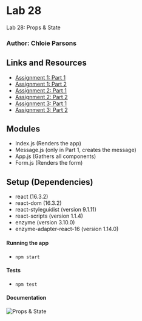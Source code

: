 # Lab 28

Lab 28: Props & State

### Author: Chloie Parsons

## Links and Resources

- [Assignment 1: Part 1](https://codesandbox.io/s/lab-28-assignment-1-part-1-ulfgb)
- [Assignment 1: Part 2](https://codesandbox.io/s/lab-28-assignment-1-part-2-r42i5)
- [Assignment 2: Part 1](https://codesandbox.io/s/lab-28-assignment-2-part-1-r9mny)
- [Assignment 2: Part 2](https://codesandbox.io/s/lab-28-assignment-2-part-2-4l846)
- [Assignment 3: Part 1](https://codesandbox.io/s/lab-28-assignment-3-part-1-volor)
- [Assignment 3: Part 2](https://codesandbox.io/s/lab-28-assignment-3-part-2-volor)

## Modules

- Index.js (Renders the app)
- Message.js (only in Part 1, creates the message)
- App.js (Gathers all components)
- Form.js (Renders the form)

## Setup (Dependencies)

- react (16.3.2)
- react-dom (16.3.2)
- react-styleguidist (version 9.1.11)
- react-scripts (version 1.1.4)
- enzyme (version 3.10.0)
- enzyme-adapter-react-16 (version 1.14.0)

#### Running the app

- `npm start`

#### Tests

- `npm test`

#### Documentation

![Props & State](assets/props_state.JPG)

